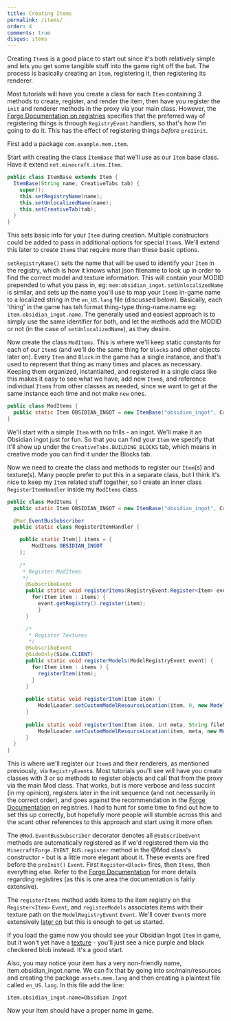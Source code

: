 ```yaml
---
title: Creating Items
permalink: /items/
order: 4
comments: true
disqus: items
---
```


Creating `Item`s is a good place to start out since it's both relatively simple and lets you get some tangible stuff into the game right off the bat. The process is basically creating an `Item`, registering it, then registering its renderer.

Most tutorials will have you create a class for each `Item` containing 3 methods to create, register, and render the item, then have you register the `init` and renderer methods in the proxy via your main class. However, the [Forge Documentation on registries](https://mcforge.readthedocs.io/en/latest/concepts/registries/) specifies that the preferred way of registering things is through `RegistryEvent` handlers, so that's how I'm going to do it. This has the effect of registering things _before_ `preIinit`.

First add a package `com.example.mem.item`.

Start with creating the class `ItemBase` that we'll use as our `Item` base class. Have it extend `net.minecraft.item.Item`.

```java
public class ItemBase extends Item {
  ItemBase(String name, CreativeTabs tab) {
    super();
    this.setRegistryName(name);
    this.setUnlocalizedName(name);
    this.setCreativeTab(tab);
  }
}
```

This sets basic info for your `Item` during creation. Multiple constructors could be added to pass in additional options for special `Item`s. We'll extend this later to create `Item`s that require more than these basic options.

`setRegistryName()` sets the name that will be used to identify your `Item` in the registry, which is how it knows what json filename to look up in order to find the correct model and texture information. This will contain your MODID prepended to what you pass in, eg: `mem:obsidian_ingot`. `setUnlocalizedName` is similar, and sets up the name you'll use to map your `Item`s in-game name to a localized string in the `en_US.lang` file (discussed below). Basically, each 'thing' in the game has teh format thing-type.thing-name.name eg: `item.obsidian_ingot.name`. The generally used and easiest approach is to simply use the same identifier for both, and let the methods add the MODID or not (in the case of `setUnlocalizedName`), as they desire.

Now create the class `ModItems`. This is where we'll keep static constants for each of our `Item`s (and we'll do the same thing for `Block`s and other objects later on). Every `Item` and `Block` in the game has a single instance, and that's used to represent that thing as many times and places as necessary. Keeping them organized, instantiaited, and registered in a single class like this makes it easy to see what we have, add new `Item`s, and reference individual `Item`s from other classes as needed, since we want to get at the same instance each time and not make `new` ones.


```java
public class ModItems {
  public static Item OBSIDIAN_INGOT = new ItemBase("obsidian_ingot", CreativeTabs.BUILDING_BLOCKS);
}
```

We'll start with a simple `Item` with no frills - an ingot. We'll make it an Obsidian ingot just for fun. So that you can find your `Item` we specify that it'll show up under the `CreativeTabs.BUILDING_BLOCKS` tab, which means in creative mode you can find it under the Blocks tab.


Now we need to create the class and methods to register our `Item`(s) and texture(s). Many people prefer to put this in a separate class, but I think it's nice to keep my `Item` related stuff together, so I create an inner class `RegisterItemHandler` inside my `ModItems` class. 

```java
public class ModItems {
  public static Item OBSIDIAN_INGOT = new ItemBase("obsidian_ingot", CreativeTabs.BUILDING_BLOCKS);

  @Mod.EventBusSubscriber
  public static class RegisterItemHandler {

    public static Item[] items = {
        ModItems.OBSIDIAN_INGOT
    };
    
    /*
     * Register ModItems
     */
      @SubscribeEvent
      public static void registerItems(RegistryEvent.Register<Item> event) {
        for(Item item : items) {
          event.getRegistry().register(item);
          }
      }

      /*
       * Register Textures
       */
      @SubscribeEvent
      @SideOnly(Side.CLIENT)
      public static void registerModels(ModelRegistryEvent event) {
        for(Item item : items ) {
          registerItem(item);
        }
      }
      
      public static void registerItem(Item item) {
          ModelLoader.setCustomModelResourceLocation(item, 0, new ModelResourceLocation(item.getRegistryName(), "inventory"));
      }
      
      public static void registerItem(Item item, int meta, String fileName) {
          ModelLoader.setCustomModelResourceLocation(item, meta, new ModelResourceLocation(fileName, "inventory"));
      }
  }
}
```

This is where we'll register our `Item`s and their renderers, as mentioned previously, via `RegistryEvent`s. Most tutorials you'll see will have you create classes with 3 or so methods to register objects and call that from the proxy via the main Mod class. That works, but is more verbose and less succint (in my opinion), registers later in the init sequence (and not necessarily in the correct order), and goes against the recommendation in the [Forge Documentation](https://mcforge.readthedocs.io/en/latest/concepts/registries/) on registries. I had to hunt for some time to find out how to set this up correctly, but hopefully more people will stumble across this and the scant other references to this approach and start using it more often.

The `@Mod.EventBusSubscriber` decorator denotes all `@SubscribeEvent` methods are automatically registered as if we'd registered them via the `MinecraftForge.EVENT_BUS.register` method in the @Mod class's constructor - but is a little more elegant about it. These events are fired before the `preInit()` `Event`. First `Register<Block>` fires, then `Items`, then everything else. Refer to the [Forge Documentation](https://mcforge.readthedocs.io/en/latest/concepts/registries/) for more details regarding registires (as this is one area the documentation is fairly extensive).

The `registerItems` method adds items to the item registry on the `Register<Item>` `Event`, and `registerModels` associates items with their texture path on the `ModelRegistryEvent` `Event`. We'll cover `Event`s more extensively [later on](/events/) but this is enough to get us started.

If you load the game now you should see your Obsidian Ingot `Item` in game, but it won't yet have a [texture](/textures/) - you'll just see a nice purple and black checkered blob instead. It's a good start.

Also, you may notice your item has a very non-friendly name, item.obsidian_ingot.name. We can fix that by going into src/main/resources and creating the package `assets.mem.lang` and then creating a plaintext file called `en_US.lang`. In this file add the line:

```
item.obsidian_ingot.name=Obsidian Ingot
```

Now your item should have a proper name in game.


